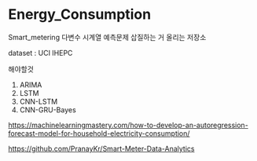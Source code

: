 # Energy_Consumption

Smart_metering 다변수 시계열 예측문제 삽질하는 거 올리는 저장소

dataset : UCI IHEPC

해야할것
1) ARIMA
2) LSTM
3) CNN-LSTM
4) CNN-GRU-Bayes



https://machinelearningmastery.com/how-to-develop-an-autoregression-forecast-model-for-household-electricity-consumption/

https://github.com/PranayKr/Smart-Meter-Data-Analytics
